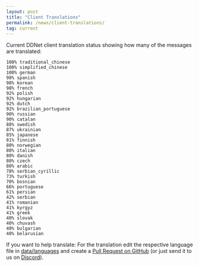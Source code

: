 ```yaml
---
layout: post
title: "Client Translations"
permalink: /news/client-translations/
tag: current
---
```


Current DDNet client translation status showing how many of the messages are translated:

```
100% traditional_chinese
100% simplified_chinese
100% german
98% spanish
98% korean
98% french
92% polish
92% hungarian
92% dutch
92% brazilian_portuguese
90% russian
90% catalan
88% swedish
87% ukrainian
85% japanese
81% finnish
80% norwegian
80% italian
80% danish
80% czech
80% arabic
78% serbian_cyrillic
73% turkish
70% bosnian
66% portuguese
61% persian
42% serbian
41% romanian
41% kyrgyz
41% greek
40% slovak
40% chuvash
40% bulgarian
40% belarusian
```

If you want to help translate: For the translation edit the respective language file in [data/languages](https://github.com/ddnet/ddnet/tree/master/data/languages) and create a [Pull Request on GitHub](https://github.com/ddnet/ddnet/) (or just send it to us on [Discord](/discord/)).
